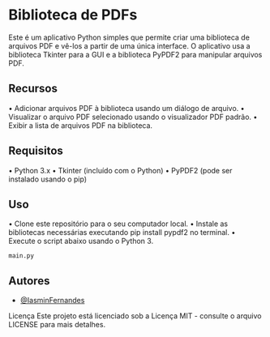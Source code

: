 # Biblioteca de PDFs
Este é um aplicativo Python simples que permite criar uma biblioteca de arquivos PDF e vê-los a partir de uma única interface. O aplicativo usa a biblioteca Tkinter para a GUI e a biblioteca PyPDF2 para manipular arquivos PDF.

## Recursos
  • Adicionar arquivos PDF à biblioteca usando um diálogo de arquivo.
  • Visualizar o arquivo PDF selecionado usando o visualizador PDF padrão.
  • Exibir a lista de arquivos PDF na biblioteca.
  
## Requisitos
  • Python 3.x
  • Tkinter (incluído com o Python)
  • PyPDF2 (pode ser instalado usando o pip)
  
## Uso
  • Clone este repositório para o seu computador local.
  • Instale as bibliotecas necessárias executando pip install pypdf2 no terminal.
  • Execute o script abaixo usando o Python 3.
```
main.py
```
## Autores

- [@IasminFernandes](https://github.com/IasminCQFernandes)

Licença Este projeto está licenciado sob a Licença MIT - consulte o arquivo LICENSE para mais detalhes.
